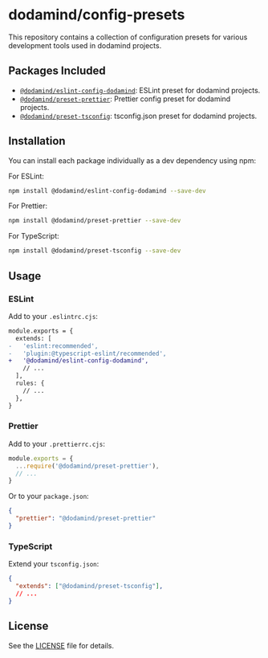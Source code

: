 # dodamind/config-presets

This repository contains a collection of configuration presets for various development tools used in dodamind projects. 

## Packages Included

- [`@dodamind/eslint-config-dodamind`](./packages/eslint-config-dodamind/README.md): ESLint preset for dodamind projects.
- [`@dodamind/preset-prettier`](./packages/preset-prettier/README.md): Prettier config preset for dodamind projects.
- [`@dodamind/preset-tsconfig`](./packages/preset-tsconfig/README.md): tsconfig.json preset for dodamind projects.


## Installation

You can install each package individually as a dev dependency using npm:

For ESLint:

```sh
npm install @dodamind/eslint-config-dodamind --save-dev
```

For Prettier:

```sh
npm install @dodamind/preset-prettier --save-dev
```

For TypeScript:

```sh
npm install @dodamind/preset-tsconfig --save-dev
```

## Usage

### ESLint

Add to your `.eslintrc.cjs`:

```diff
module.exports = {
  extends: [
-   'eslint:recommended',
-   'plugin:@typescript-eslint/recommended',
+   '@dodamind/eslint-config-dodamind',
    // ...
  ],
  rules: {
    // ...
  },
}
```

### Prettier

Add to your `.prettierrc.cjs`:

```js
module.exports = {
  ...require('@dodamind/preset-prettier'),
  // ...
}
```
Or to your `package.json`:

```json
{
  "prettier": "@dodamind/preset-prettier"
}
```

### TypeScript

Extend your `tsconfig.json`:

```json
{
  "extends": ["@dodamind/preset-tsconfig"],
  // ...
}
```

## License

See the [LICENSE](./LICENSE) file for details.

